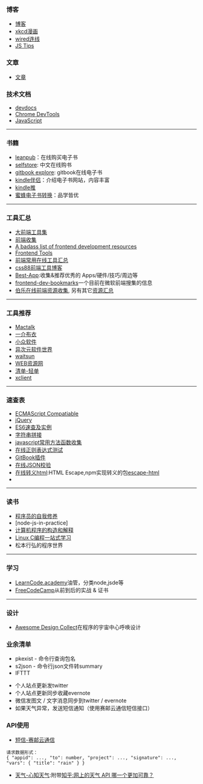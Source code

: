 ### 博客
* [博客](blog.md)
* [xkcd漫画](http://xkcd.com/68/)
* [wired连线](https://www.wired.com/)
* [JS Tips](http://www.jstips.co/)

### 文章

- [文章](article.md)

### 技术文档

* [devdocs](http://devdocs.io/)
* [Chrome DevTools](https://developers.google.com/web/tools/chrome-devtools/?hl=en)
* [JavaScript](https://developer.mozilla.org/en-US/docs/Web/JavaScript)

***

### 书籍

* [leanpub](https://leanpub.com/bookstore/earnings_in_last_7_days/all/all)：在线购买电子书
* [selfstore](https://selfstore.io/): 中文在线购书
* [gitbook explore](https://www.gitbook.com/explore): gitbook在线电子书
* [kindle伴侣](http://kindlefere.com/)：介绍电子书网站，内容丰富
* [kindle推](http://www.kindlepush.com/main)
* [蜜蜂电子书转换](http://cn.epubee.com/)：品学皆优

---

### 工具汇总
* [大前端工具集](https://github.com/nieweidong/fetool)
* [前端收集](https://github.com/wendycan/front-end-collect)
* [A badass list of frontend development resources](https://gist.github.com/dypsilon/5819504)
* [Frontend Tools](http://fredsarmento.me/frontend-tools/)
* [前端常用在线工具汇总](http://www.bejson.com/)
* [css88前端工具博客](http://www.css88.com/archives/category/develop-message/develop-tool)
* [Best-App](https://github.com/hzlzh/Best-App):收集&推荐优秀的 Apps/硬件/技巧/周边等
* [frontend-dev-bookmarks](https://github.com/Sneezry/frontend-dev-bookmarks)一个目前在微软前端搜集的信息
* [伯乐在线前端资源收集](http://hao.jobbole.com/?catid=67), 另有其它[资源汇总](http://hao.jobbole.com/)

---

### 工具推荐
* [Mactalk](https://zhuanlan.zhihu.com/mactalk)
* [一介布衣](http://yijiebuyi.com/)
* [小众软件](http://www.appinn.com/)
* [异次元软件世界](http://www.iplaysoft.com/)
* [waitsun](http://www.waitsun.com/)
* [WEB资源网](http://webres.wang/)
* [清单-轻单](https://qdan.me/?from=header)
* [xclient](http://xclient.info/?_=9a18fb9e89be99ad9e6bd36571d00b76)

___

### 速查表
* [ECMAScript Compatiable](http://kangax.github.io/compat-table/es6/)
* [jQuery](http://hemin.cn/jq/)
* [ES6速查及实例](http://es6-features.org/#Constants)
* [字符串拼接](http://www.css88.com/tool/html2js/)
* [javascript常用方法函数收集](http://www.css88.com/archives/5180)
* [在线正则表达式测试](http://tool.oschina.net/regex/)
* [GitBook插件](http://gitbook.zhangjikai.com/plugins.html)
* [在线JSON校验](http://www.bejson.com/)
* [在线转义html](http://www.htmlescape.net/htmlescape_tool.html):HTML Escape,npm实现转义的包[escape-html](https://www.npmjs.com/package/escape-html)
* ​

---
### 读书
* [程序员的自我修养](https://www.gitbook.com/book/leohxj/a-programmer-prepares/details)
* [node-js-in-practice]
* [计算机程序的构造和解释](https://www.amazon.cn/gp/aw/d/B0011AP7RY?pc_redir=T1&tag=rnwap-20)
* [Linux C编程一站式学习](http://docs.linuxtone.org/ebooks/C&CPP/c/)
* 松本行弘的程序世界

---

### 学习

* [LearnCode.academy](https://www.youtube.com/user/learncodeacademy)油管，分类node,jsde等
* [FreeCodeCamp](https://www.freecodecamp.com/)从前到后的实战 & 证书


***

### 设计

* [Awesome Design Collect](https://github.com/gztchan/awesome-design)在程序的宇宙中心呼唤设计

### 业余清单

* pkexist - 命令行查询包名
* s2json - 命令行json文件转summary
* IFTTT
 - 个人站点更新发twitter
 - 个人站点更新同步收藏evernote
 - 微信发图文 / 文字消息同步到twitter / evernote
 - 如果天气异常，发送短信通知（使用赛邮云通信短信接口）

### API使用

* [短信-赛邮云通信](https://www.mysubmail.com)
```
请求数据形式：
{ "appid": ..., "to": number, "project": ..., "signature": ..., "vars": { "title": "rain" } }
```
* [天气-心知天气](https://www.seniverse.com/doc):附带[知乎:网上的天气 API 哪一个更加可靠？](https://www.zhihu.com/question/20575288)
